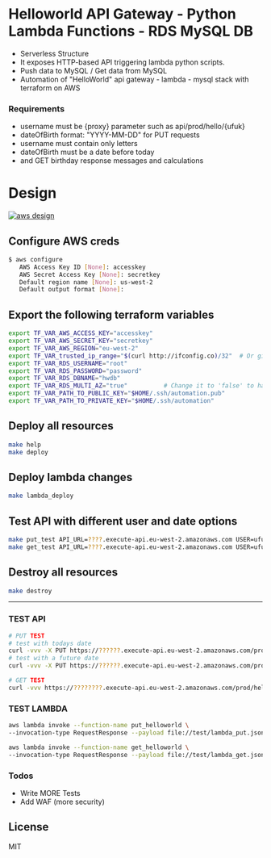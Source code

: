 # Helloworld API Gateway - Python Lambda Functions - RDS MySQL DB
  - Serverless Structure
  - It exposes HTTP-based API triggering lambda python scripts.
  - Push data to MySQL / Get data from MySQL 
  - Automation of "HelloWorld" api gateway - lambda - mysql stack with terraform on AWS

### Requirements
  - username must be {proxy} parameter such as api/prod/hello/{ufuk}
  - dateOfBirth format: "YYYY-MM-DD" for PUT requests
  - username must contain only letters
  - dateOfBirth must be a date before today
  - and GET birthday response messages and calculations

# Design
[![aws design](https://github.com/oceanosis/aws-apigw-lambda-mysql/blob/master/docs/aws.png)](https://github.com/oceanosis/aws-apigw-lambda-mysql/blob/master/docs/aws.png)

## Configure AWS creds
```sh
$ aws configure
   AWS Access Key ID [None]: accesskey
   AWS Secret Access Key [None]: secretkey
   Default region name [None]: us-west-2
   Default output format [None]:
```

## Export the following terraform variables
```sh
export TF_VAR_AWS_ACCESS_KEY="accesskey"
export TF_VAR_AWS_SECRET_KEY="secretkey"
export TF_VAR_AWS_REGION="eu-west-2"
export TF_VAR_trusted_ip_range="$(curl http://ifconfig.co)/32"  # Or give your trusted IP range
export TF_VAR_RDS_USERNAME="root"
export TF_VAR_RDS_PASSWORD="password"
export TF_VAR_RDS_DBNAME="hwdb"
export TF_VAR_RDS_MULTI_AZ="true"          # Change it to 'false' to have single db host...
export TF_VAR_PATH_TO_PUBLIC_KEY="$HOME/.ssh/automation.pub"
export TF_VAR_PATH_TO_PRIVATE_KEY="$HOME/.ssh/automation"
```

## Deploy all resources
```sh
make help
make deploy
```

## Deploy lambda changes
```sh
make lambda_deploy
```

## Test API with different user and date options
```sh
make put_test API_URL=????.execute-api.eu-west-2.amazonaws.com USER=ufukd DATE=1983-01-01
make get_test API_URL=????.execute-api.eu-west-2.amazonaws.com USER=ufukd
```

## Destroy all resources
```sh
make destroy
```

---

### TEST API
```sh
# PUT TEST
# test with todays date
curl -vvv -X PUT https://??????.execute-api.eu-west-2.amazonaws.com/prod/hello/ufukd?dateOfBirth=2000-06-17
# test with a future date
curl -vvv -X PUT https://??????.execute-api.eu-west-2.amazonaws.com/prod/hello/ufukd?dateOfBirth=2020-06-17

# GET TEST
curl -vvv https://????????.execute-api.eu-west-2.amazonaws.com/prod/hello/ufukd
```

### TEST LAMBDA
```sh
aws lambda invoke --function-name put_helloworld \
--invocation-type RequestResponse --payload file://test/lambda_put.json put_response.txt

aws lambda invoke --function-name get_helloworld \
--invocation-type RequestResponse --payload file://test/lambda_get.json get_response.txt
```

### Todos

 - Write MORE Tests
 - Add WAF (more security)

License
----

MIT
